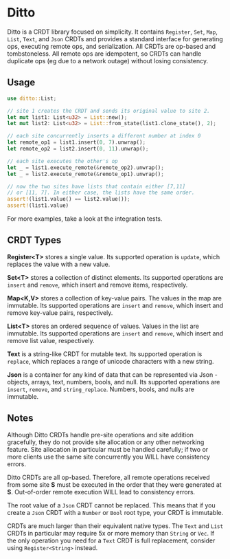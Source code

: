 Ditto
=====

Ditto is a CRDT library focused on simplicity. It contains `Register`, `Set`, `Map`, `List`, `Text`, and `Json` CRDTs and provides a standard interface for generating ops, executing remote ops, and serialization. All CRDTs are op-based and tombstoneless. All remote ops are idempotent, so CRDTs can handle duplicate ops (eg due to a network outage) without losing consistency.

## Usage

```rust
use ditto::List;

// site 1 creates the CRDT and sends its original value to site 2.
let mut list1: List<u32> = List::new();
let mut list2: List<u32> = List::from_state(list1.clone_state(), 2);

// each site concurrently inserts a different number at index 0
let remote_op1 = list1.insert(0, 7).unwrap();
let remote_op2 = list2.insert(0, 11).unwrap();

// each site executes the other's op
let _ = list1.execute_remote(&remote_op2).unwrap();
let _ = list2.execute_remote(&remote_op1).unwrap();

// now the two sites have lists that contain either [7,11]
// or [11, 7]. In either case, the lists have the same order.
assert!(list1.value() == list2.value());
assert!(list1.value)
```

For more examples, take a look at the integration tests.

## CRDT Types

**Register&lt;T&gt;** stores a single value. Its supported operation is `update`, which replaces the value with a new value.

**Set&lt;T&gt;** stores a collection of distinct elements. Its supported operations are `insert` and `remove`, which insert and remove items, respectively.

**Map&lt;K,V&gt;** stores a collection of key-value pairs. The values in the map are immutable. Its supported operations are `insert` and `remove`, which insert and remove key-value pairs, respectively.

**List&lt;T&gt;** stores an ordered sequence of values. Values in the list are immutable. Its supported operations are `insert` and `remove`, which insert and remove list value, respectively.

**Text** is a string-like CRDT for mutable text. Its supported operation is `replace`, which replaces a range of unicode characters with a new string.

**Json** is a container for any kind of data that can be represented via Json - objects, arrays, text, numbers, bools, and null. Its supported operations are `insert`, `remove`, and `string_replace`. Numbers, bools, and nulls are immutable.

## Notes

Although Ditto CRDTs handle pre-site operations and site addition gracefully, they do not provide site allocation or any other networking feature. Site allocation in particular must be handled carefully; if two or more clients use the same site concurrently you WILL have consistency errors.

Ditto CRDTs are all op-based. Therefore, all remote operations received from some site **S** must be executed in the order that they were generated at **S**. Out-of-order remote execution WILL lead to consistency errors.

The root value of a `Json` CRDT cannot be replaced. This means that if you create a `Json` CRDT with a `Number` or `Bool` root type, your CRDT is immutable.

CRDTs are much larger than their equivalent native types. The `Text` and `List` CRDTs in particular may require 5x or more memory than `String` or `Vec`. If the only operation you need for a `Text` CRDT is full replacement, consider using `Register<String>` instead.
